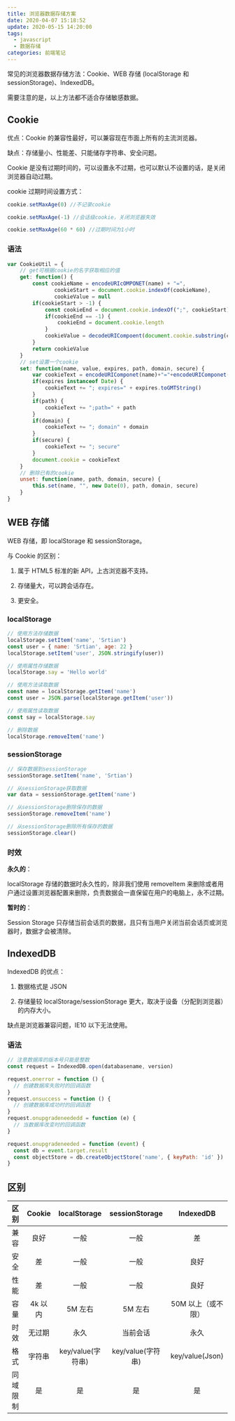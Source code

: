 ```yaml
---
title: 浏览器数据存储方案
date: 2020-04-07 15:18:52
update: 2020-05-15 14:20:00
tags:
  - javascript
  - 数据存储
categories: 前端笔记
---
```


常见的浏览器数据存储方法：Cookie、WEB 存储 (localStorage 和 sessionStorage)、IndexedDB。

需要注意的是，以上方法都不适合存储敏感数据。

<!--more-->

## Cookie

优点：Cookie 的兼容性最好，可以兼容现在市面上所有的主流浏览器。

缺点：存储量小、性能差、只能储存字符串、安全问题。

Cookie 是没有过期时间的，可以设置永不过期，也可以默认不设置的话，是关闭浏览器自动过期。

cookie 过期时间设置方式：

```javascript
cookie.setMaxAge(0) //不记录cookie

cookie.setMaxAge(-1) //会话级cookie，关闭浏览器失效

cookie.setMaxAge(60 * 60) //过期时间为1小时
```

### 语法

```javascript
var CookieUtil = {
    // get可根据cookie的名字获取相应的值
    get: function() {
        const cookieName = encodeURIcOMPONET(name) + "=",
               cookieStart = document.cookie.indexOf(cookieName),
               cookieValue = null
        if(cookieStart > -1) {
            const cookieEnd = document.cookie.indexOf(";", cookieStart)
            if(cookieEnd == -1) {
                cookieEnd = document.cookie.length
            }
            cookieValue = decodeURICompoent(document.cookie.substring(cookieStart + cookieName.length, cookieEnd))
        }
        return cookieValue
    }
    // set设置一个cookie
    set: function(name, value, expires, path, domain, secure) {
        var cookieText = encodeURIComponet(name)+"="+encodeURIComponet(value)
        if(expires instanceof Date) {
            cookieText += "; expires=" + expires.toGMTString()
        }
        if(path) {
            cookieText += ";path=" + path
        }
        if(domain) {
            cookieText += "; domain" + domain
        }
        if(secure) {
            cookieText += "; secure"
        }
        document.cookie = cookieText
    }
    // 删除已有的cookie
    unset: function(name, path, domain, secure) {
        this.set(name, "", new Date(0), path, domain, secure)
    }
}
```

## WEB 存储

WEB 存储，即 localStorage 和 sessionStorage。

与 Cookie 的区别：

1. 属于 HTML5 标准的新 API，上古浏览器不支持。

2. 存储量大，可以跨会话存在。

3. 更安全。

### localStorage

```javascript
// 使用方法存储数据
localStorage.setItem('name', 'Srtian')
const user = { name: 'Srtian', age: 22 }
localStorage.setItem('user', JSON.stringify(user))

// 使用属性存储数据
localStorage.say = 'Hello world'

// 使用方法读取数据
const name = localStorage.getItem('name')
const user = JSON.parse(localStorage.getItem('user'))

// 使用属性读取数据
const say = localStorage.say

// 删除数据
localStorage.removeItem('name')
```

### sessionStorage

```javascript
// 保存数据到sessionStorage
sessionStorage.setItem('name', 'Srtian')

// 从sessionStorage获取数据
var data = sessionStorage.getItem('name')

// 从sessionStorage删除保存的数据
sessionStorage.removeItem('name')

// 从sessionStorage删除所有保存的数据
sessionStorage.clear()
```

### 时效

**永久的**：

localStorage 存储的数据时永久性的，除非我们使用 removeItem 来删除或者用户通过设置浏览器配置来删除，负责数据会一直保留在用户的电脑上，永不过期。

**暂时的**：

Session Storage 只存储当前会话页的数据，且只有当用户关闭当前会话页或浏览器时，数据才会被清除。

## IndexedDB

IndexedDB 的优点：

1. 数据格式是 JSON

2. 存储量较 localStorage/sessionStorage 更大，取决于设备（分配到浏览器）的内存大小。

缺点是浏览器兼容问题，IE10 以下无法使用。

### 语法

```javascript
// 注意数据库的版本号只能是整数
const request = IndexedDB.open(databasename, version)

request.onerror = function () {
  // 创建数据库失败时的回调函数
}
request.onsuccess = function () {
  // 创建数据库成功时的回调函数
}
request.onupgradeneededd = function (e) {
  // 当数据库改变时的回调函数
}

request.onupgradeneeded = function (event) {
  const db = event.target.result
  const objectStore = db.createObjectStore('name', { keyPath: 'id' })
}
```

## 区别

|   区别   | Cookie  |   localStorage    |  sessionStorage   |     IndexedDB      |
| :------: | :-----: | :---------------: | :---------------: | :----------------: |
|   兼容   |  良好   |       一般        |       一般        |         差         |
|   安全   |   差    |       一般        |       一般        |        良好        |
|   性能   |   差    |       一般        |       一般        |        良好        |
|   容量   | 4k 以内 |      5M 左右      |      5M 左右      | 50M 以上（或不限） |
|   时效   | 无过期  |       永久        |     当前会话      |        永久        |
|   格式   | 字符串  | key/value(字符串) | key/value(字符串) |  key/value(Json)   |
| 同域限制 |   是    |        是         |        是         |         是         |
